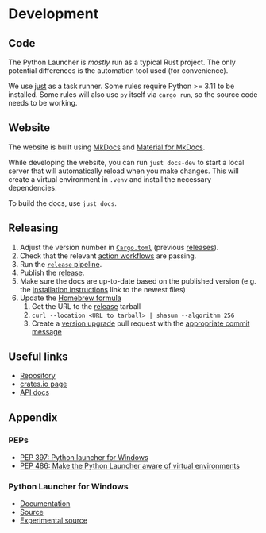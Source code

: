 # Development

## Code

The Python Launcher is _mostly_ run as a typical Rust project. The only
potential differences is the automation tool used (for convenience).


We use [just](https://github.com/casey/just) as a task runner. Some rules require Python >= 3.11 to be installed. Some rules will also use `py` itself via `cargo run`, so the source code needs to be working.

## Website

The website is built using [MkDocs](https://www.mkdocs.org/) and [Material for MkDocs](https://squidfunk.github.io/mkdocs-material/).

While developing the website, you can run `just docs-dev` to start a local server that will automatically reload when you make changes. This will create a virtual environment in `.venv` and install the necessary dependencies.

To build the docs, use `just docs`.

## Releasing

1. Adjust the version number in [`Cargo.toml`](https://github.com/brettcannon/python-launcher/blob/main/Cargo.toml) (previous [releases](https://github.com/brettcannon/python-launcher/releases)).
1. Check that the relevant [action workflows](https://github.com/brettcannon/python-launcher/actions) are passing.
1. Run the [`release` pipeline](https://github.com/brettcannon/python-launcher/actions/workflows/release.yml).
1. Publish the [release](https://github.com/brettcannon/python-launcher/releases).
1. Make sure the docs are up-to-date based on the published version (e.g. the [installation instructions](install.md) link to the newest files)
1. Update the
   [Homebrew formula](https://github.com/Homebrew/homebrew-core/blob/master/Formula/python-launcher.rb)
   1. Get the URL to the
      [release](https://github.com/brettcannon/python-launcher/releases) tarball
   1. `curl --location <URL to tarball> | shasum --algorithm 256`
   1. Create a
      [version upgrade](https://github.com/Homebrew/homebrew-core/blob/master/CONTRIBUTING.md#to-submit-a-version-upgrade-for-the-foo-formula) pull request with the [appropriate commit message](https://docs.brew.sh/Formula-Cookbook#commit)

## Useful links

- [Repository](https://github.com/brettcannon/python-launcher/)
- [crates.io page](https://crates.io/crates/python-launcher)
- [API docs](https://docs.rs/python-launcher/)

## Appendix

### PEPs

- [PEP 397: Python launcher for Windows](https://www.python.org/dev/peps/pep-0397/)
- [PEP 486: Make the Python Launcher aware of virtual environments](https://www.python.org/dev/peps/pep-0486/)

### Python Launcher for Windows

- [Documentation](https://docs.python.org/3/using/windows.html#launcher)
- [Source](https://github.com/python/cpython/blob/master/PC/launcher.c)
- [Experimental source](https://github.com/python/cpython/blob/main/PC/launcher2.c)
